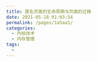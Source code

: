 ```yaml
---
title: 匿名页面的生命周期与页面的迁移
date: 2021-05-18 01:03:54
permalink: /pages/1a5aa1/
categories:
  - 内核技术
  - 内存管理
tags:
  - 
---
```

